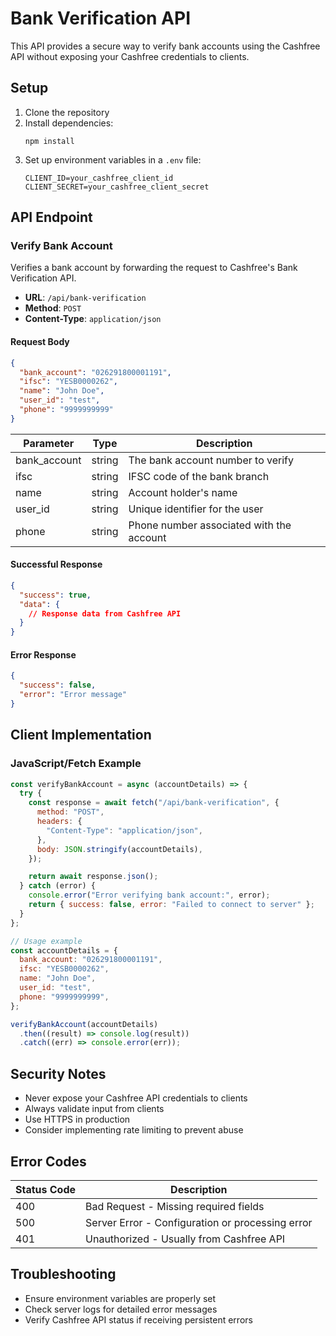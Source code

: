 # Bank Verification API

This API provides a secure way to verify bank accounts using the Cashfree API without exposing your Cashfree credentials to clients.

## Setup

1. Clone the repository
2. Install dependencies:
   ```
   npm install
   ```
3. Set up environment variables in a `.env` file:
   ```
   CLIENT_ID=your_cashfree_client_id
   CLIENT_SECRET=your_cashfree_client_secret
   ```

## API Endpoint

### Verify Bank Account

Verifies a bank account by forwarding the request to Cashfree's Bank Verification API.

- **URL**: `/api/bank-verification`
- **Method**: `POST`
- **Content-Type**: `application/json`

#### Request Body

```json
{
  "bank_account": "026291800001191",
  "ifsc": "YESB0000262",
  "name": "John Doe",
  "user_id": "test",
  "phone": "9999999999"
}
```

| Parameter    | Type   | Description                              |
| ------------ | ------ | ---------------------------------------- |
| bank_account | string | The bank account number to verify        |
| ifsc         | string | IFSC code of the bank branch             |
| name         | string | Account holder's name                    |
| user_id      | string | Unique identifier for the user           |
| phone        | string | Phone number associated with the account |

#### Successful Response

```json
{
  "success": true,
  "data": {
    // Response data from Cashfree API
  }
}
```

#### Error Response

```json
{
  "success": false,
  "error": "Error message"
}
```

## Client Implementation

### JavaScript/Fetch Example

```javascript
const verifyBankAccount = async (accountDetails) => {
  try {
    const response = await fetch("/api/bank-verification", {
      method: "POST",
      headers: {
        "Content-Type": "application/json",
      },
      body: JSON.stringify(accountDetails),
    });

    return await response.json();
  } catch (error) {
    console.error("Error verifying bank account:", error);
    return { success: false, error: "Failed to connect to server" };
  }
};

// Usage example
const accountDetails = {
  bank_account: "026291800001191",
  ifsc: "YESB0000262",
  name: "John Doe",
  user_id: "test",
  phone: "9999999999",
};

verifyBankAccount(accountDetails)
  .then((result) => console.log(result))
  .catch((err) => console.error(err));
```

## Security Notes

- Never expose your Cashfree API credentials to clients
- Always validate input from clients
- Use HTTPS in production
- Consider implementing rate limiting to prevent abuse

## Error Codes

| Status Code | Description                                      |
| ----------- | ------------------------------------------------ |
| 400         | Bad Request - Missing required fields            |
| 500         | Server Error - Configuration or processing error |
| 401         | Unauthorized - Usually from Cashfree API         |

## Troubleshooting

- Ensure environment variables are properly set
- Check server logs for detailed error messages
- Verify Cashfree API status if receiving persistent errors
